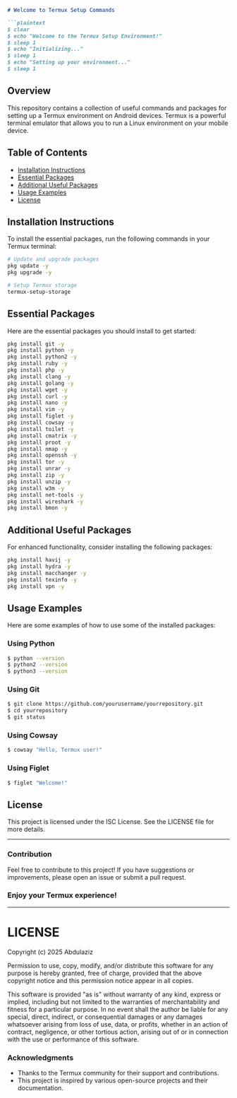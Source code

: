 
```markdown
# Welcome to Termux Setup Commands

```plaintext
$ clear
$ echo "Welcome to the Termux Setup Environment!"
$ sleep 1
$ echo "Initializing..."
$ sleep 1
$ echo "Setting up your environment..."
$ sleep 1
```

## Overview

This repository contains a collection of useful commands and packages for setting up a Termux environment on Android devices. Termux is a powerful terminal emulator that allows you to run a Linux environment on your mobile device.

## Table of Contents
- [Installation Instructions](#installation-instructions)
- [Essential Packages](#essential-packages)
- [Additional Useful Packages](#additional-useful-packages)
- [Usage Examples](#usage-examples)
- [License](#license)

## Installation Instructions

To install the essential packages, run the following commands in your Termux terminal:

```bash
# Update and upgrade packages
pkg update -y
pkg upgrade -y

# Setup Termux storage
termux-setup-storage
```

## Essential Packages

Here are the essential packages you should install to get started:

```bash
pkg install git -y
pkg install python -y
pkg install python2 -y
pkg install ruby -y
pkg install php -y
pkg install clang -y
pkg install golang -y
pkg install wget -y
pkg install curl -y
pkg install nano -y
pkg install vim -y
pkg install figlet -y
pkg install cowsay -y
pkg install toilet -y
pkg install cmatrix -y
pkg install proot -y
pkg install nmap -y
pkg install openssh -y
pkg install tor -y
pkg install unrar -y
pkg install zip -y
pkg install unzip -y
pkg install w3m -y
pkg install net-tools -y
pkg install wireshark -y
pkg install bmon -y
```

## Additional Useful Packages

For enhanced functionality, consider installing the following packages:

```bash
pkg install havij -y
pkg install hydra -y
pkg install macchanger -y
pkg install texinfo -y
pkg install vpn -y
```

## Usage Examples

Here are some examples of how to use some of the installed packages:

### Using Python
```bash
$ python --version
$ python2 --version
$ python3 --version
```

### Using Git
```bash
$ git clone https://github.com/yourusername/yourrepository.git
$ cd yourrepository
$ git status
```

### Using Cowsay
```bash
$ cowsay "Hello, Termux user!"
```

### Using Figlet
```bash
$ figlet "Welcome!"
```

## License

This project is licensed under the ISC License. See the LICENSE file for more details.

---

### Contribution
Feel free to contribute to this project! If you have suggestions or improvements, please open an issue or submit a pull request.

### Enjoy your Termux experience!

---

# LICENSE

Copyright (c) 2025 Abdulaziz

Permission to use, copy, modify, and/or distribute this software for any purpose
is hereby granted, free of charge, provided that the above copyright notice
and this permission notice appear in all copies.

This software is provided "as is" without warranty of any kind, express or implied,
including but not limited to the warranties of merchantability and fitness for a
particular purpose. In no event shall the author be liable for any special, direct,
indirect, or consequential damages or any damages whatsoever arising from loss of
use, data, or profits, whether in an action of contract, negligence, or other
tortious action, arising out of or in connection with the use or performance of
this software.

### Acknowledgments
- Thanks to the Termux community for their support and contributions.
- This project is inspired by various open-source projects and their documentation.
```
